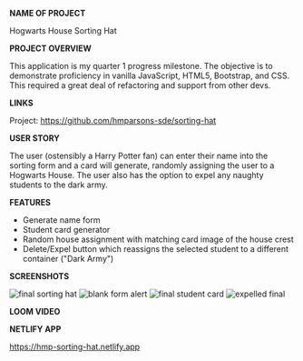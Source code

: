 **NAME OF PROJECT**

Hogwarts House Sorting Hat

**PROJECT OVERVIEW**

This application is my quarter 1 progress milestone. The objective is to demonstrate proficiency in vanilla JavaScript, HTML5, Bootstrap, and CSS. This required a great deal of refactoring and support from other devs.

**LINKS**

Project: https://github.com/hmparsons-sde/sorting-hat

**USER STORY**

The user (ostensibly a Harry Potter fan) can enter their name into the sorting form and a card will generate, randomly assigning the user to a Hogwarts House. The user also has the option to expel any naughty students to the dark army. 

**FEATURES**

- Generate name form
- Student card generator
- Random house assignment with matching card image of the house crest
- Delete/Expel button which reassigns the selected student to a different container ("Dark Army")

**SCREENSHOTS**

![final sorting hat](https://user-images.githubusercontent.com/67122062/107063992-a5dbb600-67a0-11eb-8bfe-c7b9c36c1b2b.png)
![blank form alert](https://user-images.githubusercontent.com/67122062/107064028-affdb480-67a0-11eb-91e4-7e83314b5396.png)
![final student card](https://user-images.githubusercontent.com/67122062/107064051-b429d200-67a0-11eb-83b8-240591dd0dde.png)
![expelled final](https://user-images.githubusercontent.com/67122062/107064067-b7bd5900-67a0-11eb-9cc8-bc41f07ffbbd.png)

**LOOM VIDEO**

**NETLIFY APP**

https://hmp-sorting-hat.netlify.app

